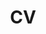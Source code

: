 ---
layout: cv
permalink: /cv/
description: Please click the 'PDF' icon to download the CV 👉
title: CV
nav: true
nav_order: 5
cv_pdf: DaeunLee_CV.pdf
---